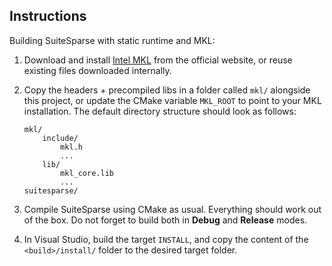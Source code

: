 
## Instructions

Building SuiteSparse with static runtime and MKL:

1. Download and install [Intel MKL](https://software.intel.com/en-us/mkl) from the official website, or reuse existing files downloaded internally.

2. Copy the headers + precompiled libs in a folder called `mkl/` alongside this project, or update the CMake variable `MKL_ROOT` to point to your MKL installation. The default directory structure should look as follows:

    ```
    mkl/
        include/
            mkl.h
            ...
        lib/
            mkl_core.lib
            ...
    suitesparse/
    ```

3. Compile SuiteSparse using CMake as usual. Everything should work out of the box. Do not forget to build both in **Debug** and **Release** modes.

4. In Visual Studio, build the target `INSTALL`, and copy the content of the `<build>/install/` folder to the desired target folder.
